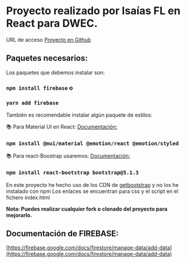 # Proyecto realizado por Isaías FL en React para DWEC.

URL de acceso [Proyecto en Github](https://github.com/isaiasfl/crud-libros-basico-clase)

## Paquetes necesarios:

Los paquetes que debemos instalar son:

### `npm install firebase` o

### `yarn add firebase`

También es recomendable instalar algún paquete de estilos:

📚 Para Material UI en React: [Documentación:](https://v4.mui.com/es/getting-started/installation/)

### `npm install @mui/material @emotion/react @emotion/styled`

📚 Para react-Boostrap usaremos: [Documentación:](https://react-bootstrap.github.io/getting-started/introduction)

### `npm install react-bootstrap bootstrap@5.1.3`
En este proyecto he hecho uso de los CDN de [getbootstrap](https://getbootstrap.com/) y no los he instalado con npm
Los enlaces se encuentran para css y el script en el fichero index.html

**Nota: Puedes realizar cualquier fork o clonado del proyecto para mejorarlo.**

## Documentación de FIREBASE:

[https://firebase.google.com/docs/firestore/manage-data/add-data](https://firebase.google.com/docs/firestore/manage-data/add-data)
